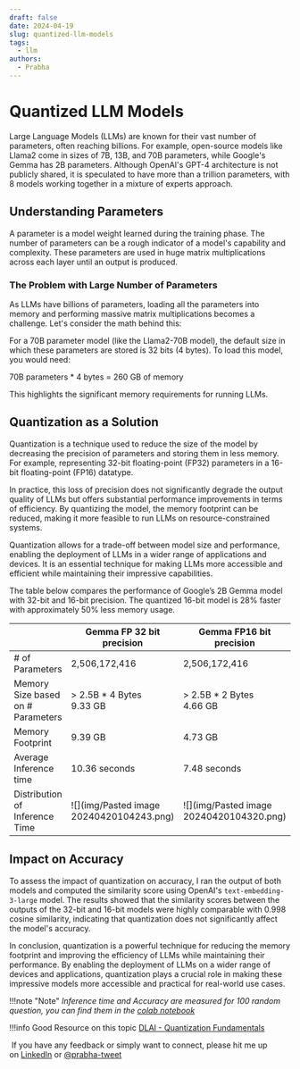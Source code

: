 ```yaml
---
draft: false
date: 2024-04-19
slug: quantized-llm-models
tags:
  - llm
authors:
  - Prabha
---
```


# Quantized LLM Models


Large Language Models (LLMs) are known for their vast number of parameters, often reaching billions. For example, open-source models like Llama2 come in sizes of 7B, 13B, and 70B parameters, while Google's Gemma has 2B parameters. Although OpenAI's GPT-4 architecture is not publicly shared, it is speculated to have more than a trillion parameters, with 8 models working together in a mixture of experts approach.

## Understanding Parameters

A parameter is a model weight learned during the training phase. The number of parameters can be a rough indicator of a model's capability and complexity. These parameters are used in huge matrix multiplications across each layer until an output is produced.

### The Problem with Large Number of Parameters

As LLMs have billions of parameters, loading all the parameters into memory and performing massive matrix multiplications becomes a challenge. Let's consider the math behind this:

For a 70B parameter model (like the Llama2-70B model), the default size in which these parameters are stored is 32 bits (4 bytes). To load this model, you would need:

70B parameters * 4 bytes = 260 GB of memory

This highlights the significant memory requirements for running LLMs.

## Quantization as a Solution

Quantization is a technique used to reduce the size of the model by decreasing the precision of parameters and storing them in less memory. For example, representing 32-bit floating-point (FP32) parameters in a 16-bit floating-point (FP16) datatype.

In practice, this loss of precision does not significantly degrade the output quality of LLMs but offers substantial performance improvements in terms of efficiency. By quantizing the model, the memory footprint can be reduced, making it more feasible to run LLMs on resource-constrained systems.

Quantization allows for a trade-off between model size and performance, enabling the deployment of LLMs in a wider range of applications and devices. It is an essential technique for making LLMs more accessible and efficient while maintaining their impressive capabilities.

The table below compares the performance of Google’s 2B Gemma model with 32-bit and 16-bit precision. The quantized 16-bit model is 28% faster with approximately 50% less memory usage.

|                                   | Gemma FP 32 bit precision                | Gemma FP16 bit precision                 |
| --------------------------------- | ---------------------------------------- | ---------------------------------------- |
| # of Parameters                   | 2,506,172,416                            | 2,506,172,416                            |
| Memory Size based on # Parameters | > 2.5B * 4 Bytes<br>9.33 GB              | > 2.5B * 2 Bytes<br>4.66 GB              |
| Memory Footprint                  | 9.39 GB                                  | 4.73 GB                                  |
| Average Inference time            | 10.36 seconds                            | 7.48 seconds                             |
| Distribution of Inference Time    | ![](img/Pasted image 20240420104243.png) | ![](img/Pasted image 20240420104320.png) |



## Impact on Accuracy

To assess the impact of quantization on accuracy, I ran the output of both models and computed the similarity score using OpenAI's `text-embedding-3-large` model. The results showed that the similarity scores between the outputs of the 32-bit and 16-bit models were highly comparable with 0.998 cosine similarity, indicating that quantization does not significantly affect the model's accuracy.

In conclusion, quantization is a powerful technique for reducing the memory footprint and improving the efficiency of LLMs while maintaining their performance. By enabling the deployment of LLMs on a wider range of devices and applications, quantization plays a crucial role in making these impressive models more accessible and practical for real-world use cases.

!!!note "Note"
	_Inference time and Accuracy are measured for 100 random question, you can find them in the [colab notebook](https://colab.research.google.com/drive/1eR3h_aV1CXUdG9Yzl29o3VR9Yr6J65JG?usp=sharing)_

!!!info
Good Resource on this topic
[DLAI - Quantization Fundamentals](https://learn.deeplearning.ai/courses/quantization-fundamentals)


 If you have any feedback or simply want to connect, please hit me up on [LinkedIn](https://www.linkedin.com/in/prabha-arivalagan/) or [@prabha-tweet](https://twitter.com/prabhatweet)
